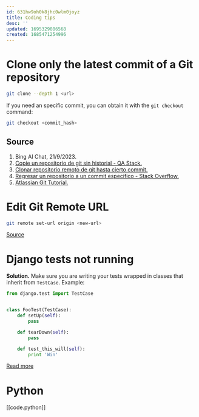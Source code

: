 ```yaml
---
id: 631hw9oh0k8jhc0wlm0joyz
title: Coding tips
desc: ''
updated: 1695329086568
created: 1685471254996
---
```



# Clone only the latest commit of a Git repository

```bash
git clone --depth 1 <url>
```

If you need an specific commit, you can obtain it with the `git checkout` 
command:

```bash
git checkout <commit_hash>
```

## Source

1. Bing AI Chat, 21/9/2023.
2. [Copie un repositorio de git sin historial - QA Stack.](https://qastack.mx/programming/29368837/copy-a-git-repo-without-history)
3. [Clonar repositorio remoto de git hasta cierto commit.](https://es.stackoverflow.com/questions/91014/clonar-repositorio-remoto-de-git-hasta-cierto-commit)
4. [Regresar un repositorio a un commit especifico - Stack Overflow.](https://es.stackoverflow.com/questions/1458/regresar-un-repositorio-a-un-commit-especifico)
5. [Atlassian Git Tutorial.](https://www.atlassian.com/es/git/tutorials/setting-up-a-repository/git-clone)

# Edit Git Remote URL 

```bash
git remote set-url origin <new-url>

```
[Source](https://chat.openai.com/share/5bbfc058-d6be-4ec8-b03f-be8df3619c37)



# Django tests not running

__Solution.__ Make sure you are writing your tests wrapped in classes that inherit from `TestCase`. Example:

```python
from django.test import TestCase


class FooTest(TestCase):
    def setUp(self):
        pass

    def tearDown(self):
        pass

    def test_this_will(self):
        print 'Win'
```

[Read more](https://stackoverflow.com/questions/2037364/django-test-runner-not-finding-tests)


# Python

[[code.python]]